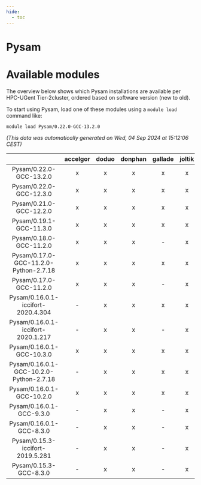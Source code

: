 ```yaml
---
hide:
  - toc
---
```


Pysam
=====

# Available modules


The overview below shows which Pysam installations are available per HPC-UGent Tier-2cluster, ordered based on software version (new to old).

To start using Pysam, load one of these modules using a `module load` command like:

```shell
module load Pysam/0.22.0-GCC-13.2.0
```

*(This data was automatically generated on Wed, 04 Sep 2024 at 15:12:06 CEST)*  

| |accelgor|doduo|donphan|gallade|joltik|shinx|skitty|
| :---: | :---: | :---: | :---: | :---: | :---: | :---: | :---: |
|Pysam/0.22.0-GCC-13.2.0|x|x|x|x|x|x|x|
|Pysam/0.22.0-GCC-12.3.0|x|x|x|x|x|x|x|
|Pysam/0.21.0-GCC-12.2.0|x|x|x|x|x|-|x|
|Pysam/0.19.1-GCC-11.3.0|x|x|x|x|x|x|x|
|Pysam/0.18.0-GCC-11.2.0|x|x|x|-|x|-|x|
|Pysam/0.17.0-GCC-11.2.0-Python-2.7.18|x|x|x|x|x|-|x|
|Pysam/0.17.0-GCC-11.2.0|x|x|x|-|x|-|x|
|Pysam/0.16.0.1-iccifort-2020.4.304|-|x|x|x|x|-|x|
|Pysam/0.16.0.1-iccifort-2020.1.217|-|x|x|-|x|-|x|
|Pysam/0.16.0.1-GCC-10.3.0|x|x|x|x|x|-|x|
|Pysam/0.16.0.1-GCC-10.2.0-Python-2.7.18|-|x|x|x|x|-|x|
|Pysam/0.16.0.1-GCC-10.2.0|x|x|x|x|x|-|x|
|Pysam/0.16.0.1-GCC-9.3.0|-|x|x|-|x|-|x|
|Pysam/0.16.0.1-GCC-8.3.0|-|x|x|-|x|-|x|
|Pysam/0.15.3-iccifort-2019.5.281|-|x|x|-|x|-|x|
|Pysam/0.15.3-GCC-8.3.0|-|x|x|-|x|-|x|
